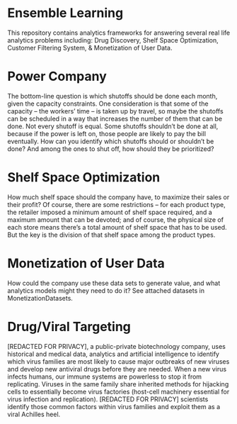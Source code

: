 # Ensemble Learning
This repository contains analytics frameworks for answering several real life analytics problems including: Drug Discovery, Shelf Space Optimization, Customer Filtering System, &amp; Monetization of User Data.

# Power Company 
The bottom-line question is which shutoffs should be done each month, given the capacity
constraints. One consideration is that some of the capacity – the workers’ time – is taken up by
travel, so maybe the shutoffs can be scheduled in a way that increases the number of them that
can be done. Not every shutoff is equal. Some shutoffs shouldn’t be done at all, because if the power is left
on, those people are likely to pay the bill eventually. How can you identify which shutoffs
should or shouldn’t be done? And among the ones to shut off, how should they be prioritized?

# Shelf Space Optimization
How much shelf space should the company have, to maximize their sales or their profit?
Of course, there are some restrictions – for each product type, the retailer imposed a minimum amount of
shelf space required, and a maximum amount that can be devoted; and of course, the physical size of
each store means there’s a total amount of shelf space that has to be used. But the key is the division of
that shelf space among the product types.

# Monetization of User Data
How could the company use these data sets to generate value, and what analytics models might they need to do it?
See attached datasets in MonetizationDatasets.

# Drug/Viral Targeting
\[REDACTED FOR PRIVACY], a public-private biotechnology company, uses historical and medical data, analytics and artificial intelligence to identify which virus families are most likely to cause major outbreaks of new viruses and develop new antiviral drugs before they are needed. When a new virus infects humans, our immune systems are powerless to stop it from replicating. Viruses in the same family share inherited methods for hijacking cells to essentially become virus factories (host-cell machinery essential for virus infection and replication). \[REDACTED FOR PRIVACY] scientists identify those common factors within virus families and exploit them as a viral Achilles heel.
